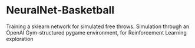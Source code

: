 # NeuralNet-Basketball
Training a sklearn network for simulated free throws. Simulation through an OpenAI Gym-structured pygame environment, for Reinforcement Learning exploration

